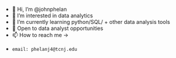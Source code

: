 - 👋 Hi, I’m @johnphelan
- 👀 I’m interested in data analytics
- 🌱 I’m currently learning python/SQL/ + other data analysis tools
- 💞️ Open to data analyst opportunities
- 📫 How to reach me ->
-     email: phelanj4@tcnj.edu

<!---
johnphelan/johnphelan is a ✨ special ✨ repository because its `README.md` (this file) appears on your GitHub profile.
You can click the Preview link to take a look at your changes.
--->
